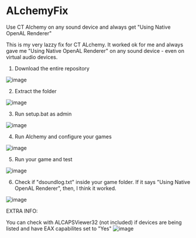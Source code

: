 # ALchemyFix
Use CT Alchemy on any sound device and always get "Using Native OpenAL Renderer"

This is my very lazzy fix for CT ALchemy. It worked ok for me and always gave me "Using Native OpenAL Renderer" on any sound device - even on virtual audio devices.

1. Download the entire repository

![image](https://user-images.githubusercontent.com/74037287/188536985-d3983e38-7099-401c-86f0-3923dd8f7db7.png)

2. Extract the folder

![image](https://user-images.githubusercontent.com/74037287/188543136-0ba5df62-2470-4766-8692-69905c0a0eb2.png)

3. Run setup.bat as admin

![image](https://user-images.githubusercontent.com/74037287/188537218-b2eb551e-44c1-4e7b-854f-fa1228e9022a.png)

4. Run Alchemy and configure your games

![image](https://user-images.githubusercontent.com/74037287/188537306-3837330d-87ee-4f20-81b5-ff7850215f06.png)

5. Run your game and test

![image](https://user-images.githubusercontent.com/74037287/188537417-f8fd5e0f-6b03-4e62-8609-29eb99174d58.png)

6. Check if "dsoundlog.txt" inside your game folder. If it says "Using Native OpenAL Renderer", then, I think it worked.

![image](https://user-images.githubusercontent.com/74037287/188537848-317d6091-8539-46a9-ad75-36f5f0cb7130.png)

EXTRA INFO:

You can check with ALCAPSViewer32 (not included) if devices are being listed and have EAX capabilites set to "Yes"
![image](https://user-images.githubusercontent.com/74037287/188538760-58c5b52a-6bfb-468e-a72b-f2610685def8.png)


